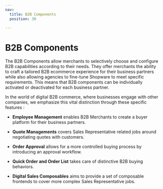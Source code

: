 ```yaml
---
nav:
  title: B2B Components
  position: 30

---
```


# B2B Components

The B2B Components allow merchants to selectively choose and configure B2B capabilities according to their needs. They offer merchants the ability to craft a tailored B2B ecommerce experience for their business partners while also allowing agencies to fine-tune Shopware to meet specific requirements. This means that B2B components can be individually activated or deactivated for each business partner.

In the world of digital B2B commerce, where businesses engage with other companies, we emphasize this vital distinction through these specific features :

* **Employee Management** enables B2B Merchants to create a buyer platform for their business partners.

* **Quote Managements** covers Sales Representative related jobs around negotiating quotes with customers.

* **Order Approval** allows for a more controlled buying process by introducing an approval workflow.

* **Quick Order and Order List** takes care of distinctive B2B buying behaviors.

* **Digital Sales Composables** aims to provide a set of composable frontends to cover more complex Sales Representative jobs.
